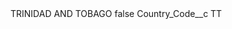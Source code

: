 <?xml version="1.0" encoding="UTF-8"?>
<CustomMetadata xmlns="http://soap.sforce.com/2006/04/metadata" xmlns:xsi="http://www.w3.org/2001/XMLSchema-instance" xmlns:xsd="http://www.w3.org/2001/XMLSchema">
    <label>TRINIDAD AND TOBAGO</label>
    <protected>false</protected>
    <values>
        <field>Country_Code__c</field>
        <value xsi:type="xsd:string">TT</value>
    </values>
</CustomMetadata>
